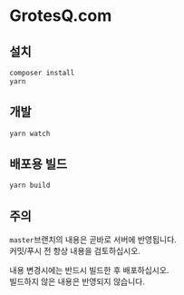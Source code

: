 # GrotesQ.com

## 설치

```bash
composer install
yarn
```

## 개발

```bash
yarn watch
```

## 배포용 빌드
```bash
yarn build
```

## 주의

`master`브랜치의 내용은 곧바로 서버에 반영됩니다.  
커밋/푸시 전 항상 내용을 검토하십시오.

내용 변경시에는 반드시 빌드한 후 배포하십시오.  
빌드하지 않은 내용은 반영되지 않습니다.